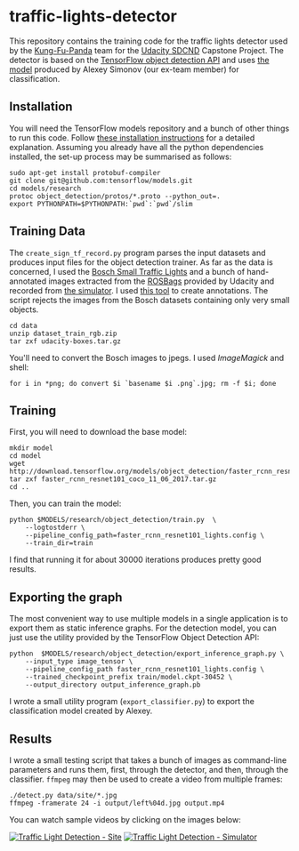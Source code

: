 
traffic-lights-detector
=======================

This repository contains the training code for the traffic lights detector
used by the [Kung-Fu-Panda][1] team for the [Udacity SDCND][2] Capstone Project.
The detector is based on the [TensorFlow object detection API][3] and uses
[the model][4] produced by Alexey Simonov (our ex-team member) for
classification.

Installation
------------

You will need the TensorFlow models repository and a bunch of other things to
run this code. Follow [these installation instructions][5] for a detailed
explanation. Assuming you already have all the python dependencies installed,
the set-up process may be summarised as follows:

    sudo apt-get install protobuf-compiler
    git clone git@github.com:tensorflow/models.git
    cd models/research
    protoc object_detection/protos/*.proto --python_out=.
    export PYTHONPATH=$PYTHONPATH:`pwd`:`pwd`/slim

Training Data
-------------

The `create_sign_tf_record.py` program parses the input datasets and
produces input files for the object detection trainer. As far as the data
is concerned, I used the [Bosch Small Traffic Lights][6] and a bunch of
hand-annotated images extracted from the [ROSBags][7] provided by Udacity
and recorded from [the simulator][8]. I used [this tool][9] to create
annotations. The script rejects the images from the Bosch datasets containing
only very small objects.

    cd data
    unzip dataset_train_rgb.zip
    tar zxf udacity-boxes.tar.gz

You'll need to convert the Bosch images to jpegs. I used *ImageMagick* and
shell:

    for i in *png; do convert $i `basename $i .png`.jpg; rm -f $i; done

Training
--------

First, you will need to download the base model:

    mkdir model
    cd model
    wget http://download.tensorflow.org/models/object_detection/faster_rcnn_resnet101_coco_11_06_2017.tar.gz
    tar zxf faster_rcnn_resnet101_coco_11_06_2017.tar.gz
    cd ..

Then, you can train the model:

    python $MODELS/research/object_detection/train.py  \
        --logtostderr \
        --pipeline_config_path=faster_rcnn_resnet101_lights.config \
        --train_dir=train

I find that running it for about 30000 iterations produces pretty good results.

Exporting the graph
-------------------

The most convenient way to use multiple models in a single application is to
export them as static inference graphs. For the detection model, you can just
use the utility provided by the TensorFlow Object Detection API:

    python  $MODELS/research/object_detection/export_inference_graph.py \
        --input_type image_tensor \
        --pipeline_config_path faster_rcnn_resnet101_lights.config \
        --trained_checkpoint_prefix train/model.ckpt-30452 \
        --output_directory output_inference_graph.pb

I wrote a small utility program (`export_classifier.py`) to export the
classification model created by Alexey.

Results
-------

I wrote a small testing script that takes a bunch of images as command-line
parameters and runs them, first, through the detector, and then, through
the classifier. `ffmpeg` may then be used to create a video from multiple
frames:

    ./detect.py data/site/*.jpg
    ffmpeg -framerate 24 -i output/left%04d.jpg output.mp4

You can watch sample videos by clicking on the images below:

[![Traffic Light Detection - Site](https://img.youtube.com/vi/rB9oImCdhMQ/0.jpg)](https://www.youtube.com/watch?v=rB9oImCdhMQ "Traffic Light Detection - Site")
[![Traffic Light Detection - Simulator](https://img.youtube.com/vi/Rt6u1fywLzI/0.jpg)](https://www.youtube.com/watch?v=Rt6u1fywLzI "Traffic Light Detection - Simulator")

[1]: https://github.com/kung-fu-panda-automotive/carla-driver
[2]: https://www.udacity.com/course/self-driving-car-engineer-nanodegree--nd013
[3]: https://github.com/tensorflow/models/tree/master/research/object_detection
[4]: https://github.com/asimonov/Bosch-TL-Dataset
[5]: https://github.com/tensorflow/models/blob/master/research/object_detection/g3doc/installation.md
[6]: https://hci.iwr.uni-heidelberg.de/node/6132
[7]: https://drive.google.com/file/d/0B2_h37bMVw3iYkdJTlRSUlJIamM/view
[8]: https://github.com/udacity/CarND-Capstone/releases/tag/v1.2
[9]: https://github.com/ljanyst/bbox-label-tool
